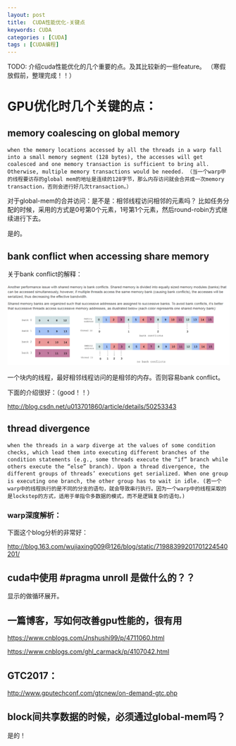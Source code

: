 ```yaml
---
layout: post
title:  CUDA性能优化-关键点
keywords: CUDA
categories : [CUDA]
tags : [CUDA编程]
---
```


TODO: 介绍cuda性能优化的几个重要的点。及其比较新的一些feature。
（寒假放假前，整理完成！！）


# GPU优化时几个关键的点：

## memory coalescing on global memory

    when the memory locations accessed by all the threads in a warp fall into a small memory segment (128 bytes), the accesses will get coalesced and one memory transaction is sufficient to bring all. Otherwise, multiple memory transactions would be needed. （当一个warp中的线程要访存的global mem的地址是连续的128字节，那么内存访问就会合并成一次memory transaction，否则会进行好几次transaction。）


对于global-mem的合并访问：是不是：相邻线程访问相邻的元素吗？
比如任务分配的时候，采用的方式是0号第0个元素，1号第1个元素，然后round-robin方式继续进行下去。

是的。


## bank conflict when accessing share memory

关于bank conflict的解释：

![](/images/cuda/bank-conflict.png)

一个块内的线程，最好相邻线程访问的是相邻的内存。否则容易bank conflict。

下面的介绍很好：（good！！）

http://blog.csdn.net/u013701860/article/details/50253343





## thread divergence

    when the threads in a warp diverge at the values of some condition checks, which lead them into executing different branches of the condition statements (e.g., some threads execute the “if” branch while others execute the “else” branch). Upon a thread divergence, the different groups of threads’ executions get serialized. When one group is executing one branch, the other group has to wait in idle. (若一个warp中的线程执行的是不同的分支的语句，就会导致串行执行。因为一个warp中的线程采取的是lockstep的方式，适用于单指令多数据的模式，而不是逻辑复杂的语句。)


### warp深度解析：

下面这个blog分析的非常好：

http://blog.163.com/wujiaxing009@126/blog/static/71988399201701224540201/




## cuda中使用 #pragma unroll 是做什么的？？

显示的做循环展开。



## 一篇博客，写如何改善gpu性能的，很有用

https://www.cnblogs.com/Jnshushi99/p/4711060.html

https://www.cnblogs.com/ghl_carmack/p/4107042.html


## GTC2017：

http://www.gputechconf.com/gtcnew/on-demand-gtc.php


## block间共享数据的时候，必须通过global-mem吗？

是的！









